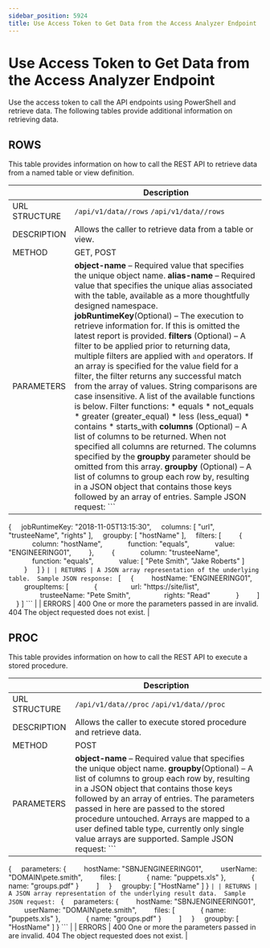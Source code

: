 ```yaml
---
sidebar_position: 5924
title: Use Access Token to Get Data from the Access Analyzer Endpoint
---
```


# Use Access Token to Get Data from the Access Analyzer Endpoint

Use the access token to call the API endpoints using PowerShell and retrieve data. The following tables provide additional information on retrieving data.

## ROWS

This table provides information on how to call the REST API to retrieve data from a named table or view definition.

|  | Description |
| --- | --- |
| URL STRUCTURE | `/api/v1/data//rows`  `/api/v1/data//rows` |
| DESCRIPTION | Allows the caller to retrieve data from a table or view. |
| METHOD | GET, POST |
| PARAMETERS | **object-name** – Required value that specifies the unique object name.  **alias-name** – Required value that specifies the unique alias associated with the table, available as a more thoughtfully designed namespace.  **jobRuntimeKey**(Optional) – The execution to retrieve information for. If this is omitted the latest report is provided.  **filters** (Optional) – A filter to be applied prior to returning data, multiple filters are applied with `and` operators. If an array is specified for the value field for a filter, the filter returns any successful match from the array of values. String comparisons are case insensitive. A list of the available functions is below.  Filter functions:   * equals * not\_equals * greater (greater\_equal) * less (less\_equal) * contains * starts\_with   **columns** (Optional) – A list of columns to be returned. When not specified all columns are returned. The columns specified by the **groupby** parameter should be omitted from this array.  **groupby** (Optional) – A list of columns to group each row by, resulting in a JSON object that contains those keys followed by an array of entries.  Sample JSON request:  ```
{     jobRuntimeKey: "2018-11-05T13:15:30",     columns: [ "url", "trusteeName", "rights" ],     groupby: [ "hostName" ],     filters: [         {             column: "hostName",             function: "equals",             value: "ENGINEERING01",         },         {             column: "trusteeName",             function: "equals",             value: [ "Pete Smith", "Jake Roberts" ]         }     ] } ```
|
| RETURNS | A JSON array representation of the underlying table.  Sample JSON response:  ```
[     {         hostName: "ENGINEERING01",         groupItems: [             {                 url: "https://site/list",                 trusteeName: "Pete Smith",                 rights: "Read"             }         ]     } ] ```
|
| ERRORS | 400 One or more the parameters passed in are invalid.  404 The object requested does not exist. |

## PROC

This table provides information on how to call the REST API to execute a stored procedure.

|  | Description |
| --- | --- |
| URL STRUCTURE | `/api/v1/data//proc`  `/api/v1/data//proc` |
| DESCRIPTION | Allows the caller to execute stored procedure and retrieve data. |
| METHOD | POST |
| PARAMETERS | **object-name** – Required value that specifies the unique object name.  **groupby**(Optional) – A list of columns to group each row by, resulting in a JSON object that contains those keys followed by an array of entries.  The parameters passed in here are passed to the stored procedure untouched. Arrays are mapped to a user defined table type, currently only single value arrays are supported.  Sample JSON request:  ```
{     parameters: {         hostName: "SBNJENGINEERING01",         userName: "DOMAIN\\pete.smith",         files: [             { name: "puppets.xls" },             { name: "groups.pdf" }         ]     }     groupby: [ "HostName" ] } ```
|
| RETURNS | A JSON array representation of the underlying result data.  Sample JSON request:  ```
{     parameters: {         hostName: "SBNJENGINEERING01",         userName: "DOMAIN\\pete.smith",         files: [             { name: "puppets.xls" },             { name: "groups.pdf" }         ]     }     groupby: [ "HostName" ] } ```
|
| ERRORS | 400 One or more the parameters passed in are invalid.  404 The object requested does not exist. |